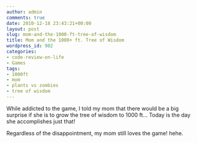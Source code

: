 ```yaml
---
author: admin
comments: true
date: 2010-12-18 23:43:21+00:00
layout: post
slug: mom-and-the-1000-ft-tree-of-wisdom
title: Mom and the 1000+ ft. Tree of Wisdom
wordpress_id: 902
categories:
- code-review-on-life
- Games
tags:
- 1000ft
- mom
- plants vs zombies
- tree of wisdom
---
```


While addicted to the game, I told my mom that there would be a big surprise if she is to grow the tree of wisdom to 1000 ft... Today is the day she accomplishes just that!

Regardless of the disappointment, my mom still loves the game! hehe.
